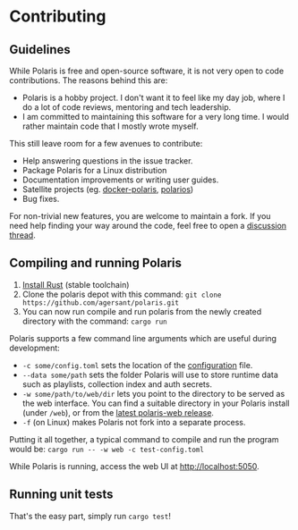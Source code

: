 # Contributing

## Guidelines

While Polaris is free and open-source software, it is not very open to code contributions. The reasons behind this are:
- Polaris is a hobby project. I don't want it to feel like my day job, where I do a lot of code reviews, mentoring and tech leadership.
- I am committed to maintaining this software for a very long time. I would rather maintain code that I mostly wrote myself.

This still leave room for a few avenues to contribute:
- Help answering questions in the issue tracker.
- Package Polaris for a Linux distribution
- Documentation improvements or writing user guides.
- Satellite projects (eg. [docker-polaris](https://github.com/ogarcia/docker-polaris), [polarios](https://gitlab.com/elise/Polarios))
- Bug fixes.

For non-trivial new features, you are welcome to maintain a fork. If you need help finding your way around the code, feel free to open a [discussion thread](https://github.com/agersant/polaris/discussions).

## Compiling and running Polaris

1. [Install Rust](https://www.rust-lang.org/en-US/install.html) (stable toolchain)
2. Clone the polaris depot with this command: `git clone https://github.com/agersant/polaris.git`
3. You can now run compile and run polaris from the newly created directory with the command: `cargo run`

Polaris supports a few command line arguments which are useful during development:

- `-c some/config.toml` sets the location of the [configuration](/docs/CONFIGURATION.md) file.
- `--data some/path` sets the folder Polaris will use to store runtime data such as playlists, collection index and auth secrets.
- `-w some/path/to/web/dir` lets you point to the directory to be served as the web interface. You can find a suitable directory in your Polaris install (under `/web`), or from the [latest polaris-web release](https://github.com/agersant/polaris-web/releases/latest/download/web.zip).
- `-f` (on Linux) makes Polaris not fork into a separate process.

Putting it all together, a typical command to compile and run the program would be: `cargo run -- -w web -c test-config.toml`

While Polaris is running, access the web UI at [http://localhost:5050](http://localhost:5050).

## Running unit tests

That's the easy part, simply run `cargo test`!
